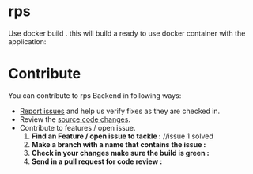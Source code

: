 # rps

Use docker build .
this will build a ready to use docker container with the application:	 

# Contribute
You can contribute to rps Backend in following ways:

* [Report issues](https://github.com/Opdracht3/rps-backend/issues) and help us verify fixes as they are checked in.
* Review the [source code changes](https://github.com/Opdracht3/rps-backend/pulls).
* Contribute to features / open issue.
  1. **Find an Feature / open issue to tackle :** //issue 1 solved
  2. **Make a branch with a name that contains the issue :**
  3. **Check in your changes make sure the build is green :**  
  4. **Send in a pull request for code review :**
